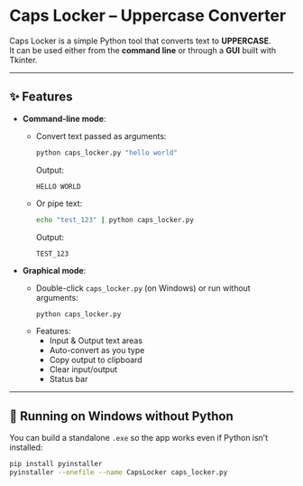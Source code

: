 # Caps Locker – Uppercase Converter

Caps Locker is a simple Python tool that converts text to **UPPERCASE**.  
It can be used either from the **command line** or through a **GUI** built with Tkinter.

---

## ✨ Features
- **Command-line mode**:
  - Convert text passed as arguments:
    ```bash
    python caps_locker.py "hello world"
    ```
    Output:
    ```
    HELLO WORLD
    ```
  - Or pipe text:
    ```bash
    echo "test_123" | python caps_locker.py
    ```
    Output:
    ```
    TEST_123
    ```

- **Graphical mode**:
  - Double-click `caps_locker.py` (on Windows) or run without arguments:
    ```bash
    python caps_locker.py
    ```
  - Features:
    - Input & Output text areas
    - Auto-convert as you type
    - Copy output to clipboard
    - Clear input/output
    - Status bar

---

## 🚀 Running on Windows without Python
You can build a standalone `.exe` so the app works even if Python isn’t installed:

```bash
pip install pyinstaller
pyinstaller --onefile --name CapsLocker caps_locker.py

